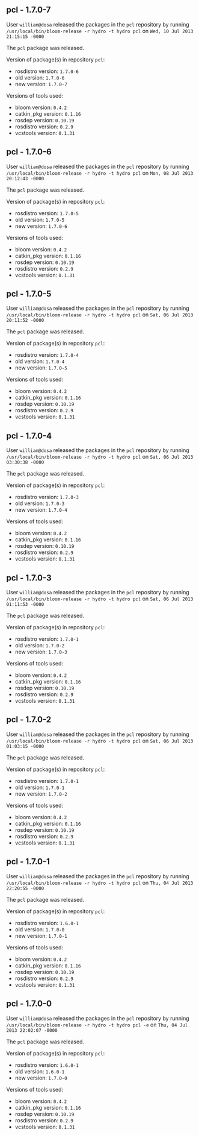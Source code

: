 ## pcl - 1.7.0-7

User `william@dosa` released the packages in the `pcl` repository by running `/usr/local/bin/bloom-release -r hydro -t hydro pcl` on `Wed, 10 Jul 2013 21:15:15 -0000`

The `pcl` package was released.

Version of package(s) in repository `pcl`:
- rosdistro version: `1.7.0-6`
- old version: `1.7.0-6`
- new version: `1.7.0-7`

Versions of tools used:
- bloom version: `0.4.2`
- catkin_pkg version: `0.1.16`
- rosdep version: `0.10.19`
- rosdistro version: `0.2.9`
- vcstools version: `0.1.31`


## pcl - 1.7.0-6

User `william@dosa` released the packages in the `pcl` repository by running `/usr/local/bin/bloom-release -r hydro -t hydro pcl` on `Mon, 08 Jul 2013 20:12:43 -0000`

The `pcl` package was released.

Version of package(s) in repository `pcl`:
- rosdistro version: `1.7.0-5`
- old version: `1.7.0-5`
- new version: `1.7.0-6`

Versions of tools used:
- bloom version: `0.4.2`
- catkin_pkg version: `0.1.16`
- rosdep version: `0.10.19`
- rosdistro version: `0.2.9`
- vcstools version: `0.1.31`


## pcl - 1.7.0-5

User `william@dosa` released the packages in the `pcl` repository by running `/usr/local/bin/bloom-release -r hydro -t hydro pcl` on `Sat, 06 Jul 2013 20:11:52 -0000`

The `pcl` package was released.

Version of package(s) in repository `pcl`:
- rosdistro version: `1.7.0-4`
- old version: `1.7.0-4`
- new version: `1.7.0-5`

Versions of tools used:
- bloom version: `0.4.2`
- catkin_pkg version: `0.1.16`
- rosdep version: `0.10.19`
- rosdistro version: `0.2.9`
- vcstools version: `0.1.31`


## pcl - 1.7.0-4

User `william@dosa` released the packages in the `pcl` repository by running `/usr/local/bin/bloom-release -r hydro -t hydro pcl` on `Sat, 06 Jul 2013 03:30:38 -0000`

The `pcl` package was released.

Version of package(s) in repository `pcl`:
- rosdistro version: `1.7.0-3`
- old version: `1.7.0-3`
- new version: `1.7.0-4`

Versions of tools used:
- bloom version: `0.4.2`
- catkin_pkg version: `0.1.16`
- rosdep version: `0.10.19`
- rosdistro version: `0.2.9`
- vcstools version: `0.1.31`


## pcl - 1.7.0-3

User `william@dosa` released the packages in the `pcl` repository by running `/usr/local/bin/bloom-release -r hydro -t hydro pcl` on `Sat, 06 Jul 2013 01:11:53 -0000`

The `pcl` package was released.

Version of package(s) in repository `pcl`:
- rosdistro version: `1.7.0-1`
- old version: `1.7.0-2`
- new version: `1.7.0-3`

Versions of tools used:
- bloom version: `0.4.2`
- catkin_pkg version: `0.1.16`
- rosdep version: `0.10.19`
- rosdistro version: `0.2.9`
- vcstools version: `0.1.31`


## pcl - 1.7.0-2

User `william@dosa` released the packages in the `pcl` repository by running `/usr/local/bin/bloom-release -r hydro -t hydro pcl` on `Sat, 06 Jul 2013 01:03:15 -0000`

The `pcl` package was released.

Version of package(s) in repository `pcl`:
- rosdistro version: `1.7.0-1`
- old version: `1.7.0-1`
- new version: `1.7.0-2`

Versions of tools used:
- bloom version: `0.4.2`
- catkin_pkg version: `0.1.16`
- rosdep version: `0.10.19`
- rosdistro version: `0.2.9`
- vcstools version: `0.1.31`


## pcl - 1.7.0-1

User `william@dosa` released the packages in the `pcl` repository by running `/usr/local/bin/bloom-release -r hydro -t hydro pcl` on `Thu, 04 Jul 2013 22:20:55 -0000`

The `pcl` package was released.

Version of package(s) in repository `pcl`:
- rosdistro version: `1.6.0-1`
- old version: `1.7.0-0`
- new version: `1.7.0-1`

Versions of tools used:
- bloom version: `0.4.2`
- catkin_pkg version: `0.1.16`
- rosdep version: `0.10.19`
- rosdistro version: `0.2.9`
- vcstools version: `0.1.31`


## pcl - 1.7.0-0

User `william@dosa` released the packages in the `pcl` repository by running `/usr/local/bin/bloom-release -r hydro -t hydro pcl -e` on `Thu, 04 Jul 2013 22:02:07 -0000`

The `pcl` package was released.

Version of package(s) in repository `pcl`:
- rosdistro version: `1.6.0-1`
- old version: `1.6.0-1`
- new version: `1.7.0-0`

Versions of tools used:
- bloom version: `0.4.2`
- catkin_pkg version: `0.1.16`
- rosdep version: `0.10.19`
- rosdistro version: `0.2.9`
- vcstools version: `0.1.31`


